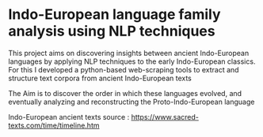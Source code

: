# Indo-European language family analysis using NLP techniques

This project aims on discovering insights between ancient Indo-European languages by applying NLP techniques to the early Indo-European classics. For this I developed a python-based web-scraping tools to extract and structure text corpora from ancient Indo-European texts

The Aim is to discover the order in which these languages evolved, and eventually analyzing and reconstructing the Proto-Indo-European language

Indo-European ancient texts source : https://www.sacred-texts.com/time/timeline.htm
